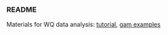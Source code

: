 ### README

Materials for WQ data analysis: [tutorial](https://fawda123.github.io/wq_data_analysis/wq_data_analysis.html), [gam examples](https://fawda123.github.io/wq_data_analysis/gamex)